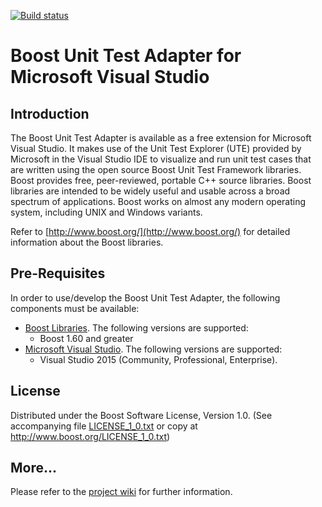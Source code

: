 [![Build status](https://ci.appveyor.com/api/projects/status/28lw0jb0k19ekmtq/branch/master?svg=true)](https://ci.appveyor.com/project/guwirth/vs-boost-unit-test-adapter/branch/master)

# Boost Unit Test Adapter for Microsoft Visual Studio

## Introduction
The Boost Unit Test Adapter is available as a free extension for Microsoft Visual Studio. It makes use of the Unit Test Explorer (UTE) provided by Microsoft in the Visual Studio IDE to visualize and run unit test cases that are written using the open source Boost Unit Test Framework libraries. Boost provides free, peer-reviewed, portable C++ source libraries. Boost libraries are intended to be widely useful and usable across a broad spectrum of applications. Boost works on almost any modern operating system, including UNIX and Windows variants.

Refer to [http://www.boost.org/](http://www.boost.org/) for detailed information about the Boost libraries.

## Pre-Requisites

In order to use/develop the Boost Unit Test Adapter, the following components must be available:  
- [Boost Libraries](http://www.boost.org/users/download/). The following versions are supported:
  + Boost 1.60 and greater
- [Microsoft Visual Studio](https://www.visualstudio.com/). The following versions are supported:
  + Visual Studio 2015 (Community, Professional, Enterprise).

## License
Distributed under the Boost Software License, Version 1.0. (See accompanying file [LICENSE_1_0.txt](https://github.com/etas/vs-boost-unit-test-adapter/blob/master/BoostTestPlugin/LICENSE_1_0.txt) or copy at http://www.boost.org/LICENSE_1_0.txt)

## More...

Please refer to the [project wiki](https://github.com/etas/vs-boost-unit-test-adapter/wiki) for further information.
